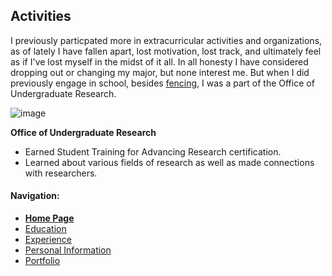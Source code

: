 ## Activities
I previously particpated more in extracurricular activities and organizations, as of lately 
I have fallen apart, lost motivation, lost track, and ultimately feel as if I've lost myself
in the midst of it all. In all honesty I have considered dropping out or changing my major, 
but none interest me. But when I did previously engage in school, besides [fencing](https://mizzourec.com/programs/sports-competition/club-sports/fencing/), I was a 
part of the Office of Undergraduate Research.

![image](https://user-images.githubusercontent.com/101874703/159096781-c97dc6cb-e067-4af8-a3b5-36f213ff0bb8.png)

**Office of Undergraduate Research**
- Earned Student Training for Advancing Research certification.
- Learned about various fields of research as well as made connections with researchers.

#### Navigation:
- [**Home Page**](README.md)
- [Education](education.md)
- [Experience](experience.md)
- [Personal Information](personal-info.md)
- [Portfolio](portfolio.md)
